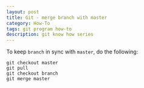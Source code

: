 ```yaml
---
layout: post
title: Git - merge branch with master
category: How-To
tags: git program how-to
description: git know how series
---
```


To keep `branch` in sync with `master`, do the following:

	git checkout master
	git pull
	git checkout branch
	git merge master

